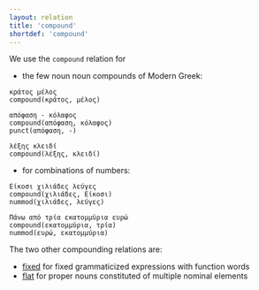 ```yaml
---
layout: relation
title: 'compound'
shortdef: 'compound'
---
```


We use the `compound` relation for 

- the few noun noun compounds of Modern Greek:

~~~ sdparse
κράτος μέλος
compound(κράτος, μέλος)
~~~

~~~ sdparse
απόφαση - κόλαφος
compound(απόφαση, κόλαφος)
punct(απόφαση, -)
~~~

~~~ sdparse
λέξης κλειδί
compound(λέξης, κλειδί)
~~~

- for combinations of numbers:

~~~ sdparse
Είκοσι χιλιάδες λεύγες
compound(χιλιάδες, Είκοσι)
nummod(χιλιάδες, λεύγες)
~~~

~~~ sdparse
Πάνω από τρία εκατομμύρια ευρώ
compound(εκατομμύρια, τρία)
nummod(ευρώ, εκατομμύρια)
~~~

The two other compounding relations are:

- [fixed]() for fixed grammaticized expressions with function words
- [flat]() for proper nouns constituted of multiple nominal elements
